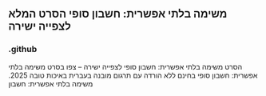 ## משימה בלתי אפשרית: חשבון סופי הסרט המלא לצפייה ישירה

### .github

הסרט משימה בלתי אפשרית: חשבון סופי לצפייה ישירה – צפו בסרט משימה בלתי אפשרית: חשבון סופי בחינם ללא הורדה עם תרגום מובנה בעברית באיכות טובה 2025. משימה בלתי אפשרית: חשבון 
